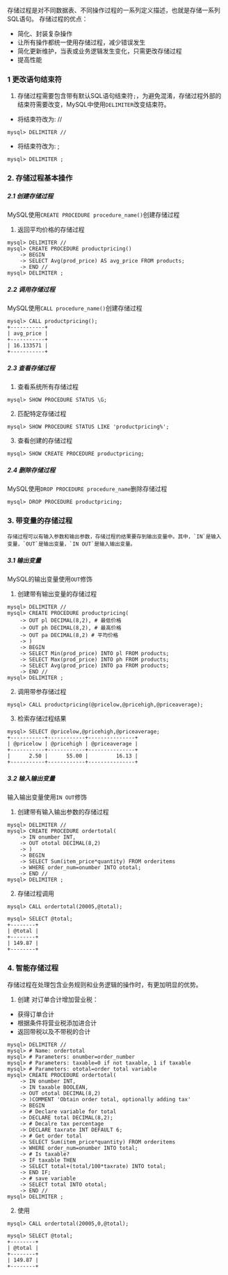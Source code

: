 存储过程是对不同数据表、不同操作过程的一系列定义描述，也就是存储一系列SQL语句。
存储过程的优点：
- 简化、封装复杂操作
- 让所有操作都统一使用存储过程，减少错误发生
- 简化更新维护，当表或业务逻辑发生变化，只需更改存储过程
- 提高性能

### 1 更改语句结束符
1. 存储过程需要包含带有默认SQL语句结束符`;`，为避免混淆，存储过程外部的结束符需要改变，MySQL中使用`DELIMITER`改变结束符。
- 将结束符改为: //
```mysql
mysql> DELIMITER //
```
- 将结束符改为: ;
```mysql
mysql> DELIMITER ;
```


### 2. 存储过程基本操作
##### 2.1 创建存储过程
MySQL使用`CREATE PROCEDURE procedure_name()`创建存储过程
1. 返回平均价格的存储过程
```mysql
mysql> DELIMITER //
mysql> CREATE PROCEDURE productpricing()
    -> BEGIN
    -> SELECT Avg(prod_price) AS avg_price FROM products;
    -> END //
mysql> DELIMITER ;
```
##### 2.2 调用存储过程
MySQL使用`CALL procedure_name()`创建存储过程
```mysql
mysql> CALL productpricing();
+-----------+
| avg_price |
+-----------+
| 16.133571 |
+-----------+
```
##### 2.3 查看存储过程
1. 查看系统所有存储过程
```mysql
mysql> SHOW PROCEDURE STATUS \G;
```

2. 匹配特定存储过程
```mysql
mysql> SHOW PROCEDURE STATUS LIKE 'productpricing%';
```

3. 查看创建的存储过程
```mysql
mysql> SHOW CREATE PROCEDURE productpricing;
```

##### 2.4 删除存储过程
MySQL使用`DROP PROCEDURE procedure_name`删除存储过程
```mysql
mysql> DROP PROCEDURE productpricing;
```

### 3. 带变量的存储过程
	存储过程可以有输入参数和输出参数，存储过程的结果要存到输出变量中。其中，`IN`是输入变量，`OUT`是输出变量，`IN OUT`是输入输出变量。
##### 3.1 输出变量
MySQL的输出变量使用`OUT`修饰
1. 创建带有输出变量的存储过程
```mysql
mysql> DELIMITER //
mysql> CREATE PROCEDURE productpricing(
    -> OUT pl DECIMAL(8,2), # 最低价格
    -> OUT ph DECIMAL(8,2), # 最高价格
    -> OUT pa DECIMAL(8,2) # 平均价格
    -> )
    -> BEGIN
    -> SELECT Min(prod_price) INTO pl FROM products;
    -> SELECT Max(prod_price) INTO ph FROM products;
    -> SELECT Avg(prod_price) INTO pa FROM products;
    -> END //
mysql> DELIMITER ;
```

2. 调用带参存储过程
```mysql
mysql> CALL productpricing(@pricelow,@pricehigh,@priceaverage);
```

3. 检索存储过程结果
```mysql
mysql> SELECT @pricelow,@pricehigh,@priceaverage;
+-----------+------------+---------------+
| @pricelow | @pricehigh | @priceaverage |
+-----------+------------+---------------+
|      2.50 |      55.00 |         16.13 |
+-----------+------------+---------------+
```
##### 3.2 输入输出变量
输入输出变量使用`IN OUT`修饰
1. 创建带有输入输出参数的存储过程
```MYSQL
mysql> DELIMITER //
mysql> CREATE PROCEDURE ordertotal(
    -> IN onumber INT,
    -> OUT ototal DECIMAL(8,2)
    -> )
    -> BEGIN
    -> SELECT Sum(item_price*quantity) FROM orderitems
    -> WHERE order_num=onumber INTO ototal;
    -> END //
mysql> DELIMITER ;
```

2. 存储过程调用
```MYSQL
mysql> CALL ordertotal(20005,@total);

mysql> SELECT @total;
+--------+
| @total |
+--------+
| 149.87 |
+--------+
```

### 4. 智能存储过程
存储过程在处理包含业务规则和业务逻辑的操作时，有更加明显的优势。
1. 创建
对订单合计增加营业税：
- 获得订单合计
- 根据条件将营业税添加进合计
- 返回带税以及不带税的合计
```mysql
mysql> DELIMITER //
mysql> # Name: ordertotal
mysql> # Parameters: onumber=order_number
mysql> # Parameters: taxable=0 if not taxable, 1 if taxable
mysql> # Parameters: ototal=order total variable
mysql> CREATE PROCEDURE ordertotal(
    -> IN onumber INT,
    -> IN taxable BOOLEAN,
    -> OUT ototal DECIMAL(8,2)
    -> )COMMENT 'Obtain order total, optionally adding tax'
    -> BEGIN
    -> # Declare variable for total
    -> DECLARE total DECIMAL(8,2);
    -> # Decalre tax percentage
    -> DECLARE taxrate INT DEFAULT 6;
    -> # Get order total
    -> SELECT Sum(item_price*quantity) FROM orderitems
    -> WHERE order_num=onumber INTO total;
    -> # Is taxable?
    -> IF taxable THEN
    -> SELECT total+(total/100*taxrate) INTO total;
    -> END IF;
    -> # save variable
    -> SELECT total INTO ototal;
    -> END //
mysql> DELIMITER ;
```

2. 使用
```mysql
mysql> CALL ordertotal(20005,0,@total);

mysql> SELECT @total;
+--------+
| @total |
+--------+
| 149.87 |
+--------+
```


